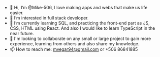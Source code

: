 - 👋 Hi, I’m @Mike-506, I love making apps and webs that make us life easier.
- 👀 I’m interested in full stack developer.
- 🌱 I’m currently learning SQL, and practicing the front-end part as JS, CSS, HTML using React. And also I would like to learn TypeScript in the near future.
- 💞️ I'm looking to collaborate on any small or large project to gain more experience, learning from others and also share my knowledge.
- 📫 How to reach me: mvegar94@gmail.com or +506 86841885

<!---
Mike-506/Mike-506 is a ✨ special ✨ repository because its `README.md` (this file) appears on your GitHub profile.
You can click the Preview link to take a look at your changes.
--->
